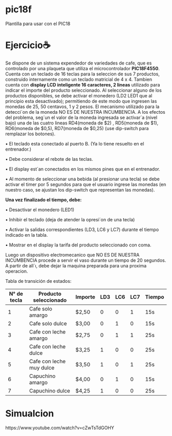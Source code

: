 # pic18f
Plantilla para usar con el PIC18


# <strong> Ejercicio☕ </strong>
<p>
Se dispone de un sistema expendedor de variedades de cafe, que es controlado por una plaqueta
que utiliza el microcontrolador <strong>PIC18F4550</strong>. Cuenta con un teclado de 16 teclas para la
seleccion de sus 7 productos, construido internamente como un teclado matricial de 4 x 4.
Tambien cuenta con <strong>display LCD inteligente 16 caracteres, 2 lineas</strong> utilizado para indicar
el importe del producto seleccionado.
Al seleccionar alguno de los productos disponibles, se debe activar el monedero (LD2
LED1 que al principio esta desactivado); permitiendo de este modo que ingresen las monedas
de 25, 50 centavos, 1 y 2 pesos. El mecanismo utilizado para la detecci´on de la moneda NO ES
DE NUESTRA INCUMBENCIA. A los efectos del problema, seg´un el valor de la moneda
ingresada se activar´a (nivel bajo) una de las cuatro lineas RD4(moneda de $2) , RD5(moneda
de $1), RD6(moneda de $0,5), RD7(moneda de $0,25) (use dip-switch para remplazar los
botones).
</p>

<p>• El teclado esta conectado al puerto B. (Ya
lo tiene resuelto en el entrenador.)
</p>
<p>• Debe considerar el rebote de las teclas.</p>
<p>• El display est´an conectados en los mismos
pines que en el entrenador.
</p>
<p>• Al momento de seleccionar una bebida (al
presionar una tecla) se debe activar el timer por 5 segundos para que el usuario ingrese las monedas (en
nuestro caso, se ajustan los dip-switch que representan
las monedas).
</p>

<strong> Una vez finalizado el tiempo, debe: </strong>
<p>• Desactivar el monedero (LED1)</p>
<p>• Inhibir el teclado (deja de atender la opresi´on de una tecla)</p>
<p>• Activar la salidas correspondientes (LD3, LC6 y LC7) durante el tiempo indicado
en la tabla.</p>
<p>• Mostrar en el display la tarifa del producto seleccionado con coma.</p>

<p>Luego un dispositivo electromecanico que NO ES DE NUESTRA INCUMBENCIA procede a servir el vaso durante un tiempo de 20 segundos. A partir de all´ı, debe dejar
la maquina preparada para una proxima operacion.</p>

Tabla de transición de estados:

| N° de tecla | Producto seleccionado  | Importe  | LD3 | LC6  | LC7  | Tiempo |
| --- | --- | --- | --- | --- | --- | --- |
| 1  | Cafe solo amargo | $2,50  | 0 | 0 | 1 | 15s |
| 2 | Cafe solo dulce  | $3,00 | 0 | 1 | 0 | 15s |
| 3 | Cafe con leche amargo  | $2,75 | 0 | 1 | 1 | 25s |
| 4 | Cafe con leche dulce | $3,25  | 1 | 0 | 0 | 25s |
| 5 | Cafe con leche muy dulce | $3,50 | 1 | 0 | 1 | 25s |
| 6 | Capuchino amargo | $4,00 | 0 | 1 | 0 | 15s |
| 7 | Capuchino dulce | $4,25  | 1 | 0 | 0 | 25s |

# <strong> Simualcion </strong>
<p>https://www.youtube.com/watch?v=cZwTsTdGOHY</p>

